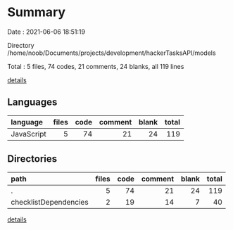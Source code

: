 # Summary

Date : 2021-06-06 18:51:19

Directory /home/noob/Documents/projects/development/hackerTasksAPI/models

Total : 5 files,  74 codes, 21 comments, 24 blanks, all 119 lines

[details](details.md)

## Languages
| language | files | code | comment | blank | total |
| :--- | ---: | ---: | ---: | ---: | ---: |
| JavaScript | 5 | 74 | 21 | 24 | 119 |

## Directories
| path | files | code | comment | blank | total |
| :--- | ---: | ---: | ---: | ---: | ---: |
| . | 5 | 74 | 21 | 24 | 119 |
| checklistDependencies | 2 | 19 | 14 | 7 | 40 |

[details](details.md)